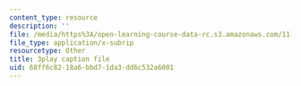```yaml
---
content_type: resource
description: ''
file: /media/https%3A/open-learning-course-data-rc.s3.amazonaws.com/11-384-malaysia-sustainable-cities-practicum-spring-2018/68ff6c8218a6bbd71da3dd6c532a6001_PfxuFD4ML9s.srt
file_type: application/x-subrip
resourcetype: Other
title: 3play caption file
uid: 68ff6c82-18a6-bbd7-1da3-dd6c532a6001
---
```

